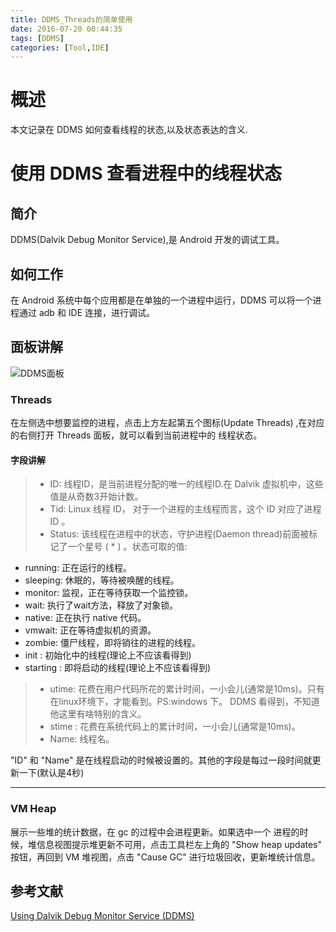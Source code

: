 ```yaml
---
title: DDMS_Threads的简单使用
date: 2016-07-20 00:44:35
tags: [DDMS]
categories: [Tool,IDE]
---
```

# 概述
本文记录在 DDMS 如何查看线程的状态,以及状态表达的含义.

<!-- more -->

# 使用 DDMS 查看进程中的线程状态

## 简介

DDMS(Dalvik Debug Monitor Service),是 Android 开发的调试工具。

## 如何工作

在 Android 系统中每个应用都是在单独的一个进程中运行，DDMS 可以将一个进程通过 adb 和 IDE 连接，进行调试。

## 面板讲解

![DDMS面板](http://o9mhbhxlj.bkt.clouddn.com/ddms_panel.png)

### Threads
在左侧选中想要监控的进程，点击上方左起第五个图标(Update Threads) ,在对应的右侧打开 Threads 面板，就可以看到当前进程中的 线程状态。

#### 字段讲解

>* ID: 线程ID，是当前进程分配的唯一的线程ID.在 Dalvik 虚拟机中，这些值是从奇数3开始计数。
>* Tid: Linux 线程 ID， 对于一个进程的主线程而言，这个 ID 对应了进程 ID 。
>* Status: 该线程在进程中的状态，守护进程(Daemon thread)前面被标记了一个星号 ( * ) 。状态可取的值:
   - running: 正在运行的线程。
   - sleeping: 休眠的，等待被唤醒的线程。
   - monitor: 监视，正在等待获取一个监控锁。
   - wait: 执行了wait方法，释放了对象锁。
   - native: 正在执行 native 代码。
   - vmwait: 正在等待虚拟机的资源。
   - zombie: 僵尸线程，即将销往的进程的线程。
   - init : 初始化中的线程(理论上不应该看得到)
   - starting : 即将启动的线程(理论上不应该看得到)

>* utime: 花费在用户代码所花的累计时间，一小会儿(通常是10ms)。只有在linux环境下，才能看到。PS:windows 下。 DDMS 看得到，不知道他这里有啥特别的含义。
>* stime : 花费在系统代码上的累计时间，一小会儿(通常是10ms)。
>* Name: 线程名。

"ID" 和 "Name"  是在线程启动的时候被设置的。其他的字段是每过一段时间就更新一下(默认是4秒)

------

### VM Heap

展示一些堆的统计数据，在 gc 的过程中会进程更新。如果选中一个 进程的时候，堆信息视图提示堆更新不可用，点击工具栏左上角的 "Show heap updates" 按钮，再回到 VM 堆视图，点击 "Cause GC" 进行垃圾回收，更新堆统计信息。



## 参考文献
[Using Dalvik Debug Monitor Service (DDMS)](http://www.linuxtopia.org/online_books/android/devguide/guide/developing/tools/ddms.html)


